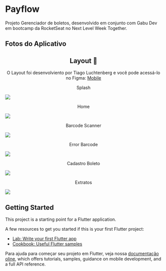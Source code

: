 # Payflow

Projeto Gerenciador de boletos, desenvolvido em conjunto com Gabu Dev em bootcamp da RocketSeat no Next Level Week Together.

## Fotos do Aplicativo

<h2 align="center"> Layout 🎨</h2>
<p align="center"> O Layout foi desenvolviento por <a heref="https://instagram.com/tiagoluchtenberg"> Tiago Luchtenberg</a> e você pode acessá-lo no Figma: <a href="https://www.figma.com/file/kLK7FYnWKMoN68sQXcSniu/PayFlow">Mobile</a> </p>

<p align="center">Splash</p> <img src="https://github.com/lucasvieiramoura/PayFlow_NLW/tree/master/assets/images/Splash_Page_Gerenciador_de_boletos.png">
<p align="center">Home</p> <img src="https://github.com/lucasvieiramoura/PayFlow_NLW/tree/master/assets/images/Home_Page_Gerenciador_de_Boletos.png">
<p align="center">Barcode Scanner</p> <img src="https://github.com/lucasvieiramoura/PayFlow_NLW/tree/master/assets/images/Barcode_Scanner_Gerenciador_de_Boletos.png">
<p align="center">Error Barcode </p> <img src="https://github.com/lucasvieiramoura/PayFlow_NLW/tree/master/assets/images/Error_Scanner_Barcode_Gerenciador_de_Boletos.png">
<p align="center">Cadastro Boleto</p> <img src="https://github.com/lucasvieiramoura/PayFlow_NLW/tree/master/assets/images/Cadastra_Boleto_Gerenciador_de_Boletos.png">
<p align="center">Extratos</p> <img src="https://github.com/lucasvieiramoura/PayFlow_NLW/tree/master/assets/images/Extratos_Boletos_Com_Floating_Button_Delete_All.png">


## Getting Started

This project is a starting point for a Flutter application.

A few resources to get you started if this is your first Flutter project:

- [Lab: Write your first Flutter app](https://flutter.dev/docs/get-started/codelab)
- [Cookbook: Useful Flutter samples](https://flutter.dev/docs/cookbook)

Para ajuda para começar seu projeto em Flutter, veja nossa 
[documentação oline](https://flutter.dev/docs), which offers tutorials,
samples, guidance on mobile development, and a full API reference.
